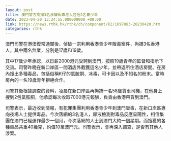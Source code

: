 ```yaml
---
layout: post
title: 澳門警方拘捕3名涉嫌販毒港人包括2名青少年
date: 2023-04-20 13:24:55.000000000 +08:00
link: https://news.rthk.hk/rthk/ch/component/k2/1697083-20230420.htm
categories: rthk
---
```


澳門司警在港澳復常通關後，偵破一宗利用香港青少年販毒案件，拘捕3名香港人，其中兩名無業，分別是17歲和19歲。

其中17歲少年承認，以日薪2000港元受聘到澳門，按照19歲青年的監督和指示下交貨。司警昨晚在新口岸區一間酒店外截獲這名少年，並帶返所住酒店房間。在房內搜出多種毒品，包括俗稱K仔的氯胺胴、冰毒，可卡因以及不知名的粉末。當時房內的一名19歲青年拒絶合作。

司警其後根據調查的資料，凌晨在新口岸區再拘捕一名58歲貨車司機，在他身上搜到2包氯胺胴，他承認每次收取7000港元報酬，負責由香港帶貨到澳門。

司警表示，最近收到情報，有犯罪集團利用香港青少年到澳門販毒，在新口岸區專向夜場人士提供毒品。今次落網的3名港人，尿液檢測對毒品反應呈陽性，相信集團在澳門已經運作最少一個月，今次落網的人士到澳門大約一個星期。而搜獲的各種毒品共重40幾克，約值10萬澳門元。司警表示，會再深入調查，是否有其他人涉案。
